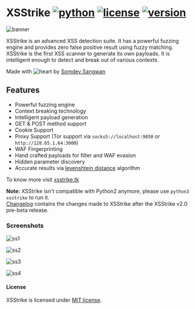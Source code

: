 # XSStrike [![python](https://img.shields.io/badge/Python-3-green.svg?style=style=flat-square)](https://www.python.org/downloads/)  [![license](https://img.shields.io/badge/License-MIT-orange.svg?style=style=flat-square)](https://github.com/UltimateHacke/XSStrike/blob/master/license.txt) [![version](https://img.shields.io/badge/Version-Beta-blue.svg?style=style=flat-square)](https://twitter.com/s0md3v)

![banner](https://image.ibb.co/dSSbF8/68747470733a2f2f692e696d6775722e636f6d2f4a3237756f52492e706e67.png)

XSStrike is an advanced XSS detection suite. It has a powerful fuzzing engine and provides zero false positive result using fuzzy matching. XSStrike is the first XSS scanner to generate its own payloads. It is intelligent enough to detect and break out of various contexts.

Made with ![heart](https://cloud.githubusercontent.com/assets/4301109/16754758/82e3a63c-4813-11e6-9430-6015d98aeaab.png) by [Somdev Sangwan](https://twitter.com/s0md3v)

## Features
- Powerful fuzzing engine
- Context breaking technology
- Intelligent payload generation
- GET & POST method support
- Cookie Support
- Proxy Support (Tor support via ```socks5://localhost:9050``` or ```http://128.65.1.64:3000```)
- WAF Fingerprinting
- Hand crafted payloads for filter and WAF evasion
- Hidden parameter discovery
- Accurate results via [levenshtein distance](https://en.wikipedia.org/wiki/Levenshtein_distance) algorithm

To know more visit [xsstrike.tk](http://xsstrike.tk)

**Note:** XSStrike isn't compatible with Python2 anymore, please use `python3 xsstrike` to run it.\
[Changelog](https://github.com/s0md3v/XSStrike/blob/master/CHANGELOG.md) contains the changes made to XSStrike after the XSStrike v2.0 pre-beta release.

### Screenshots

![ss1](https://image.ibb.co/hFAVa8/68747470733a2f2f7873737472696b652e746b2f696d616765732f312e706e67.png)

![ss2](https://image.ibb.co/jA9dTT/68747470733a2f2f7873737472696b652e746b2f696d616765732f322e706e67.png)

![ss3](https://image.ibb.co/cwjqa8/68747470733a2f2f7873737472696b652e746b2f696d616765732f342e706e67.png)

![ss4](https://image.ibb.co/gmf7No/68747470733a2f2f7873737472696b652e746b2f696d616765732f352e706e67.png)

#### License
XSStrike is licensed under [MIT license](https://github.com/s0md3v/XSStrike/blob/master/LICENSE).
